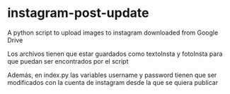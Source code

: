 # instagram-post-update
A python script to upload images to instagram downloaded from Google Drive 

Los archivos tienen que estar guardados como textoInsta y fotoInsta para que puedan ser encontrados
por el script 

Además, en index.py las variables username y password tienen que ser modificados con la cuenta
de instagram desde la que se quiera publicar


